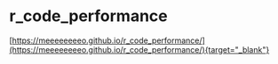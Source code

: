 # r_code_performance
[https://meeeeeeeeo.github.io/r_code_performance/](https://meeeeeeeeo.github.io/r_code_performance/){target="_blank"}

